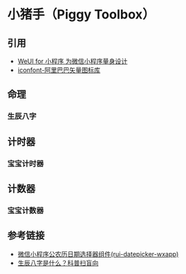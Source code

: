 # 小猪手（Piggy Toolbox）

## 引用

- [WeUI for 小程序 为微信小程序量身设计](https://github.com/Tencent/weui-wxss)
- [iconfont-阿里巴巴矢量图标库](https://www.iconfont.cn/)

## 命理

### 生辰八字

## 计时器

### 宝宝计时器

## 计数器

### 宝宝计数器


## 参考链接

- [微信小程序公农历日期选择器组件(rui-datepicker-wxapp)](https://github.com/chenruifu/rui-datepicker-wxapp)
- [生辰八字是什么？科普扫盲向](https://zhuanlan.zhihu.com/p/471294437)
